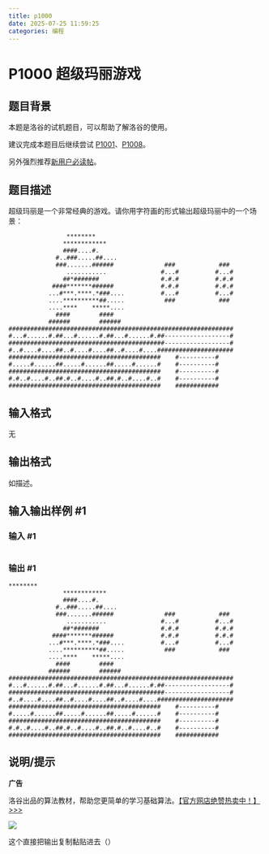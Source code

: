 ```yaml
---
title: p1000
date: 2025-07-25 11:59:25
categories: 编程
---
```


# P1000 超级玛丽游戏

## 题目背景

本题是洛谷的试机题目，可以帮助了解洛谷的使用。

建议完成本题目后继续尝试 [P1001](/problem/P1001)、[P1008](/problem/P1008)。  

另外强烈推荐[新用户必读帖](/discuss/show/241461)。

## 题目描述

超级玛丽是一个非常经典的游戏。请你用字符画的形式输出超级玛丽中的一个场景：

```
                ********
               ************
               ####....#.
             #..###.....##....
             ###.......######              ###            ###
                ...........               #...#          #...#
               ##*#######                 #.#.#          #.#.#
            ####*******######             #.#.#          #.#.#
           ...#***.****.*###....          #...#          #...#
           ....**********##.....           ###            ###
           ....****    *****....
             ####        ####
           ######        ######
##############################################################
#...#......#.##...#......#.##...#......#.##------------------#
###########################################------------------#
#..#....#....##..#....#....##..#....#....#####################
##########################################    #----------#
#.....#......##.....#......##.....#......#    #----------#
##########################################    #----------#
#.#..#....#..##.#..#....#..##.#..#....#..#    #----------#
##########################################    ############
```

## 输入格式

无

## 输出格式

如描述。

## 输入输出样例 #1

### 输入 #1

```

```

### 输出 #1

```
********
               ************
               ####....#.
             #..###.....##....
             ###.......######              ###            ###
                ...........               #...#          #...#
               ##*#######                 #.#.#          #.#.#
            ####*******######             #.#.#          #.#.#
           ...#***.****.*###....          #...#          #...#
           ....**********##.....           ###            ###
           ....****    *****....
             ####        ####
           ######        ######
##############################################################
#...#......#.##...#......#.##...#......#.##------------------#
###########################################------------------#
#..#....#....##..#....#....##..#....#....#####################
##########################################    #----------#
#.....#......##.....#......##.....#......#    #----------#
##########################################    #----------#
#.#..#....#..##.#..#....#..##.#..#....#..#    #----------#
##########################################    ############
```

## 说明/提示

**广告**

洛谷出品的算法教材，帮助您更简单的学习基础算法。[【官方网店绝赞热卖中！】>>>](https://item.taobao.com/item.htm?id=637730514783)

[![](https://cdn.luogu.com.cn/upload/image_hosting/njc7dlng.png)](https://item.taobao.com/item.htm?id=637730514783)

这个直接把输出复制黏贴进去（）